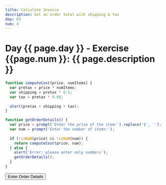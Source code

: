 ```yaml
---
title: Calculate Invoice
description: Get an order total with shipping & tax
day: 03
num: 4
---
```


# Day {{ page.day }} - Exercise {{page.num }}: {{ page.description }}

<script src="/cse/day03/invoice.js"></script>

```javascript
function computeCost(price, numItems) {
  var pretax = price * numItems;
  var shipping = pretax * 0.1;
  var tax = pretax * 0.08;
  
  alert(pretax + shipping + tax);
}

function getOrderDetails() {
  var price = prompt('Enter the price of the item:').replace('$', '');
  var num = prompt('Enter the number of items:');
  
  if (!isNaN(price) && !isNaN(num)) {
    return computeCost(price, num);
  } else {
    alert('Error: please enter only numbers');
    getOrderDetails();
  }
}
```

<button type="button" onclick="getOrderDetails()">Enter Order Details</button>
